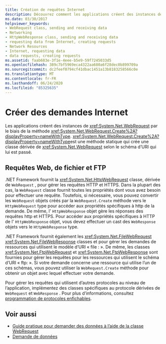 ```yaml
---
title: Création de requêtes Internet
description: Découvrez comment les applications créent des instances de WebRequest par le biais de la méthode WebRequest. Create, qui crée une classe dérivée basée sur le modèle d’URI qui lui est passé.
ms.date: 03/30/2017
helpviewer_keywords:
- WebRequest class, sending and receiving data
- Networking
- HttpWebResponse class, sending and receiving data
- requesting data from Internet, creating requests
- Network Resources
- Internet, requesting data
- data requests, creating requests
ms.assetid: faab683e-3f1e-4eee-b5e9-59f7245033d5
ms.openlocfilehash: 389c7bf5969eca4322aa680a6f28dec0b899709a
ms.sourcegitcommit: dc2feef0794cf41dbac1451a13b8183258566c0e
ms.translationtype: MT
ms.contentlocale: fr-FR
ms.lasthandoff: 06/24/2020
ms.locfileid: "85325635"
---
```

# <a name="create-internet-requests"></a>Créer des demandes Internet

Les applications créent des instances de <xref:System.Net.WebRequest> par le biais de la méthode <xref:System.Net.WebRequest.Create%2A?displayProperty=nameWithType>. <xref:System.Net.WebRequest.Create%2A?displayProperty=nameWithType>est une méthode statique qui crée une classe dérivée de <xref:System.Net.WebRequest> selon le schéma d’URI qui lui est passé.  
  
## <a name="web-file-and-ftp-requests"></a>Requêtes Web, de fichier et FTP

.NET Framework fournit la <xref:System.Net.HttpWebRequest> classe, dérivée de `WebRequest` , pour gérer les requêtes HTTP et HTTPS. Dans la plupart des cas, la `WebRequest` classe fournit toutes les propriétés dont vous avez besoin pour effectuer une requête. Toutefois, si nécessaire, vous pouvez convertir les `WebRequest` objets créés par la `WebRequest.Create` méthode vers le `HttpWebRequest` type pour accéder aux propriétés spécifiques à http de la demande. De même, l' `HttpWebResponse` objet gère les réponses des requêtes http et HTTPS. Pour accéder aux propriétés spécifiques à HTTP de l' `HttpWebResponse` objet, vous devez effectuer un cast des `WebResponse` objets vers le `HttpWebResponse` type.  
  
.NET Framework fournit également les <xref:System.Net.FileWebRequest> <xref:System.Net.FileWebResponse> classes et pour gérer les demandes de ressources qui utilisent le modèle d’URI « file : ». De même, les classes <xref:System.Net.FtpWebRequest> et <xref:System.Net.FtpWebResponse> sont fournies pour gérer les requêtes pour les ressources qui utilisent le schéma d’URI « ftp: ». Si votre demande concerne une ressource qui utilise l’un de ces schémas, vous pouvez utiliser la `WebRequest.Create` méthode pour obtenir un objet avec lequel effectuer votre demande.  
  
Pour gérer les requêtes qui utilisent d’autres protocoles au niveau de l’application, implémentez des classes spécifiques au protocole dérivées de `WebRequest` et `WebResponse` . Pour plus d’informations, consultez [programmation de protocoles enfichables](programming-pluggable-protocols.md).  
  
## <a name="see-also"></a>Voir aussi

- [Guide pratique pour demander des données à l’aide de la classe WebRequest](how-to-request-data-using-the-webrequest-class.md)
- [Demande de données](requesting-data.md)
